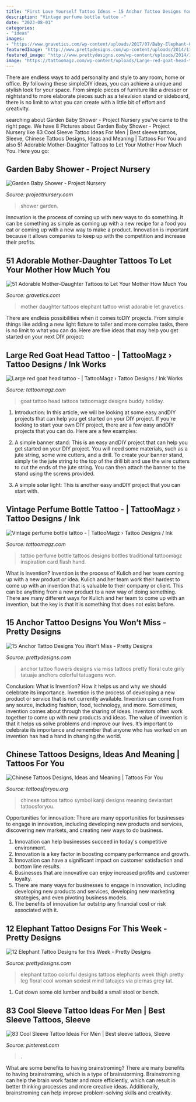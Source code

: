 ```yaml
---
title: "First Love Yourself Tattoo Ideas ~ 15 Anchor Tattoo Designs You Won’t Miss"
description: "Vintage perfume bottle tattoo -"
date: "2023-08-01"
categories:
- "ideas"
images:
- "https://www.gravetics.com/wp-content/uploads/2017/07/Baby-Elephant-On-Wrist-Mother-Daugter-Tattoo.jpg"
featuredImage: "http://www.prettydesigns.com/wp-content/uploads/2014/11/Colorful-Elephant-Tattoo.jpg"
featured_image: "http://www.prettydesigns.com/wp-content/uploads/2014/11/Colorful-Elephant-Tattoo.jpg"
image: "https://tattoomagz.com/wp-content/uploads/Large-red-goat-head-tattoo.jpg"
---
```



There are endless ways to add personality and style to any room, home or office. By following these simpleDIY ideas, you can achieve a unique and stylish look for your space. From simple pieces of furniture like a dresser or nightstand to more elaborate pieces such as a television stand or sideboard, there is no limit to what you can create with a little bit of effort and creativity.

	

		
searching about Garden Baby Shower - Project Nursery you've came to the right page. We have 8 Pictures about Garden Baby Shower - Project Nursery like 83 Cool Sleeve Tattoo Ideas For Men | Best sleeve tattoos, Sleeve, Chinese Tattoos Designs, Ideas and Meaning | Tattoos For You and also 51 Adorable Mother-Daughter Tattoos to Let Your Mother How Much You. Here you go:
		
    
## Garden Baby Shower - Project Nursery

<img loading=lazy src="https://projectnursery.com/wp-content/uploads/2017/04/IMG_1167-e1491865219681-768x1024.jpg" onerror="this.onerror=null;this.src='https://tse4.mm.bing.net/th?id=OIP.QDoy7prrZvG3jT05CZs2YAHaJ4&amp;pid=15.1';" alt="Garden Baby Shower - Project Nursery">

_Source: projectnursery.com_

>shower garden. 

	

Innovation is the process of coming up with new ways to do something. It can be something as simple as coming up with a new recipe for a food you eat or coming up with a new way to make a product. Innovation is important because it allows companies to keep up with the competition and increase their profits.

    
## 51 Adorable Mother-Daughter Tattoos To Let Your Mother How Much You

<img loading=lazy src="https://www.gravetics.com/wp-content/uploads/2017/07/Baby-Elephant-On-Wrist-Mother-Daugter-Tattoo.jpg" onerror="this.onerror=null;this.src='https://tse4.mm.bing.net/th?id=OIP.ssPIsg5pRH7InLZGqFw_JQHaJQ&amp;pid=15.1';" alt="51 Adorable Mother-Daughter Tattoos to Let Your Mother How Much You">

_Source: gravetics.com_

>mother daughter tattoos elephant tattoo wrist adorable let gravetics. 

	

There are endless possibilities when it comes toDIY projects. From simple things like adding a new light fixture to taller and more complex tasks, there is no limit to what you can do. Here are five ideas that may help you get started on your next DIY project: 

    
## Large Red Goat Head Tattoo - | TattooMagz › Tattoo Designs / Ink Works

<img loading=lazy src="https://tattoomagz.com/wp-content/uploads/Large-red-goat-head-tattoo.jpg" onerror="this.onerror=null;this.src='https://tse1.mm.bing.net/th?id=OIP.ahlvdh6E-7dc5TcRezkibgHaLG&amp;pid=15.1';" alt="Large red goat head tattoo - | TattooMagz › Tattoo Designs / Ink Works">

_Source: tattoomagz.com_

>goat tattoo head tattoos tattoomagz designs buddy holiday. 

	

1) Introduction: In this article, we will be looking at some easy andDIY projects that can help you get started on your DIY project.
If you're looking to start your own DIY project, there are a few easy andDIY projects that you can do. Here are a few examples:
1) A simple banner stand: This is an easy andDIY project that can help you get started on your DIY project. You will need some materials, such as a jute string, some wire cutters, and a drill. To create your banner stand, simply tie the jute string to the top of the drill bit and use the wire cutters to cut the ends of the jute string. You can then attach the banner to the stand using the screws provided.

2) A simple solar light: This is another easy andDIY project that you can start with.

    
## Vintage Perfume Bottle Tattoo - | TattooMagz › Tattoo Designs / Ink

<img loading=lazy src="https://tattoomagz.com/wp-content/uploads/Vintage-perfume-bottle-tattoo.jpg" onerror="this.onerror=null;this.src='https://tse4.mm.bing.net/th?id=OIP.xhWlZ-ESmrrH5zSyVWE3WwHaOp&amp;pid=15.1';" alt="Vintage perfume bottle tattoo - | TattooMagz › Tattoo Designs / Ink">

_Source: tattoomagz.com_

>tattoo perfume bottle tattoos designs bottles traditional tattoomagz inspiration card flash hand. 

	

What is invention?
Invention is the process of Kulich and her team coming up with a new product or idea. Kulich and her team work their hardest to come up with an invention that is valuable to their company or client. This can be anything from a new product to a new way of doing something. There are many different ways for Kulich and her team to come up with an invention, but the key is that it is something that does not exist before.

    
## 15 Anchor Tattoo Designs You Won’t Miss - Pretty Designs

<img loading=lazy src="http://www.prettydesigns.com/wp-content/uploads/2014/09/Anchor-and-Flowers-Tattoo.jpg" onerror="this.onerror=null;this.src='https://tse2.mm.bing.net/th?id=OIP.N_PkpPQzC90--oLVk6PmYgHaKZ&amp;pid=15.1';" alt="15 Anchor Tattoo Designs You Won’t Miss - Pretty Designs">

_Source: prettydesigns.com_

>anchor tattoo flowers designs via miss tattoos pretty floral cute girly tatuaje anchors colorful tatuagens won. 

	

Conclusion: What is Invention? How it helps us and why we should celebrate its importance.
Invention is the process of developing a new product or service that is not currently available. Invention can come from any source, including fashion, food, technology, and more. Sometimes, invention comes about through the sharing of ideas. Inventors often work together to come up with new products and ideas. The value of invention is that it helps us solve problems and improve our lives. It’s important to celebrate its importance and remember that anyone who has worked on an invention has had a hand in changing the world.

    
## Chinese Tattoos Designs, Ideas And Meaning | Tattoos For You

<img loading=lazy src="http://www.tattoosforyou.org/wp-content/uploads/2013/10/Chinese-Symbol-Tattoos-768x1024.jpg" onerror="this.onerror=null;this.src='https://tse3.mm.bing.net/th?id=OIP.5r95HjX8RvA_5hmgwD0zwAHaJ4&amp;pid=15.1';" alt="Chinese Tattoos Designs, Ideas and Meaning | Tattoos For You">

_Source: tattoosforyou.org_

>chinese tattoos tattoo symbol kanji designs meaning deviantart tattoosforyou. 

	

Opportunities for innovation: There are many opportunities for businesses to engage in innovation, including developing new products and services, discovering new markets, and creating new ways to do business.
1. Innovation can help businesses succeed in today's competitive environment.
2. Innovation is a key factor in boosting company performance and growth.
3. Innovation can have a significant impact on customer satisfaction and bottom line results.
4. Businesses that are innovative can enjoy increased profits and customer loyalty.
5. There are many ways for businesses to engage in innovation, including developing new products and services, developing new marketing strategies, and even pivoting business models.
6. The benefits of innovation far outstrip any financial cost or risk associated with it.

    
## 12 Elephant Tattoo Designs For This Week - Pretty Designs

<img loading=lazy src="http://www.prettydesigns.com/wp-content/uploads/2014/11/Colorful-Elephant-Tattoo.jpg" onerror="this.onerror=null;this.src='https://tse3.mm.bing.net/th?id=OIP.6pRA43kKChc46CMa9vaVVAHaNK&amp;pid=15.1';" alt="12 Elephant Tattoo Designs for this Week - Pretty Designs">

_Source: prettydesigns.com_

>elephant tattoo colorful designs tattoos elephants week thigh pretty leg floral cool woman sexiest mind tatuajes via piernas grey tat. 

	

1. Cut down some old lumber and build a small stool or bench.

    
## 83 Cool Sleeve Tattoo Ideas For Men | Best Sleeve Tattoos, Sleeve

<img loading=lazy src="https://i.pinimg.com/736x/26/25/97/2625970b82dff28ae4d68849b3c945fc.jpg" onerror="this.onerror=null;this.src='https://tse4.mm.bing.net/th?id=OIP.S1zEQT3xaPBLPIy-T1pJcwHaPZ&amp;pid=15.1';" alt="83 Cool Sleeve Tattoo Ideas For Men | Best sleeve tattoos, Sleeve">

_Source: pinterest.com_

>. 

	

What are some benefits to having brainstroming?
There are many benefits to having brainstroming, which is a type of brainstorming. Brainstroming can help the brain work faster and more efficiently, which can result in better thinking processes and more creative ideas. Additionally, brainstroming can help improve problem-solving skills and creativity.

